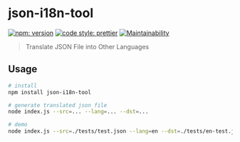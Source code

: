 # json-i18n-tool
[![npm: version](https://img.shields.io/npm/v/json-i18n-tool.svg)](https://www.npmjs.com/package/json-i18n-tool)
[![code style: prettier](https://img.shields.io/badge/code_style-prettier-ff69b4.svg)](https://github.com/prettier/prettier)
[![Maintainability](https://api.codeclimate.com/v1/badges/33e078b7a8e19484ac3e/maintainability)](https://codeclimate.com/github/FrontendSophie/json-i18n-tool/maintainability)

> Translate JSON File into Other Languages

## Usage
``` bash
# install
npm install json-i18n-tool

# generate translated json file
node index.js --src=... --lang=... --dst=...

# demo
node index.js --src=./tests/test.json --lang=en --dst=./tests/en-test.json
```
